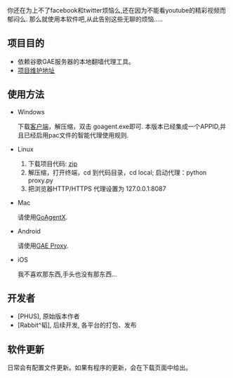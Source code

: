 你还在为上不了facebook和twitter烦恼么,还在因为不能看youtube的精彩视频而郁闷么.
那么就使用本软件吧,从此告别这些无聊的烦恼.....

项目目的
--------
* 依赖谷歌GAE服务器的本地翻墙代理工具。
* [项目维护地址](https://github.com/xseven007/GoAgent)

使用方法
--------
* Windows

    下载[客户端](https://github.com/xseven007/GoAgent/downloads)，解压缩，双击 goagent.exe即可.
    本版本已经集成一个APPID,并且已经启用pac文件的智能代理使用规则.
    
* Linux

    1. 下载项目代码: [zip](https://github.com/xseven007/GoAgent/zipball/master)
    1. 解压缩，打开终端，cd 到代码目录，cd local; 启动代理：python proxy.py
    2. 把浏览器HTTP/HTTPS 代理设置为 127.0.0.1:8087  
    
* Mac 

    请使用[GoAgentX](https://github.com/ohdarling/GoAgentX).

* Android

    请使用[GAE Proxy](http://code.google.com/p/gaeproxy/).

* iOS
    
    我不喜欢那东西,手头也没有那东西...


开发者
------
* [PHUS], 原始版本作者
* [Rabbit^韬], 后续开发, 各平台的打包、发布


软件更新
-------
日常会有配置文件更新。如果有程序的更新，会在下载页面中给出。 


